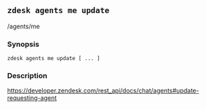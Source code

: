 ## `zdesk agents me update`

/agents/me

### Synopsis

    zdesk agents me update [ ... ]

### Description

https://developer.zendesk.com/rest_api/docs/chat/agents#update-requesting-agent


